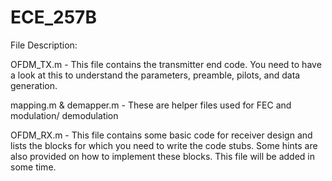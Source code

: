 # ECE_257B

File Description:

OFDM_TX.m - This file contains the transmitter end code. You need to have a look at this to understand the parameters, preamble, pilots, and data generation.

mapping.m & demapper.m - These are helper files used for FEC and modulation/ demodulation

OFDM_RX.m - This file contains some basic code for receiver design and lists the blocks for which you need to write the code stubs. Some hints are also provided on how to implement these blocks. This file will be added in some time.
